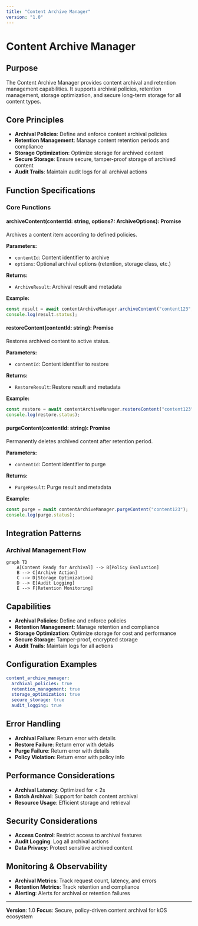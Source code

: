 ```yaml
---
title: "Content Archive Manager"
version: "1.0"
---
```


# **Content Archive Manager**

## **Purpose**

The Content Archive Manager provides content archival and retention management capabilities. It supports archival policies, retention management, storage optimization, and secure long-term storage for all content types.

## **Core Principles**

- **Archival Policies**: Define and enforce content archival policies
- **Retention Management**: Manage content retention periods and compliance
- **Storage Optimization**: Optimize storage for archived content
- **Secure Storage**: Ensure secure, tamper-proof storage of archived content
- **Audit Trails**: Maintain audit logs for all archival actions

## **Function Specifications**

### **Core Functions**

#### **archiveContent(contentId: string, options?: ArchiveOptions): Promise<ArchiveResult>**
Archives a content item according to defined policies.

**Parameters:**
- `contentId`: Content identifier to archive
- `options`: Optional archival options (retention, storage class, etc.)

**Returns:**
- `ArchiveResult`: Archival result and metadata

**Example:**
```typescript
const result = await contentArchiveManager.archiveContent("content123", { retention: "5y" });
console.log(result.status);
```

#### **restoreContent(contentId: string): Promise<RestoreResult>**
Restores archived content to active status.

**Parameters:**
- `contentId`: Content identifier to restore

**Returns:**
- `RestoreResult`: Restore result and metadata

**Example:**
```typescript
const restore = await contentArchiveManager.restoreContent("content123");
console.log(restore.status);
```

#### **purgeContent(contentId: string): Promise<PurgeResult>**
Permanently deletes archived content after retention period.

**Parameters:**
- `contentId`: Content identifier to purge

**Returns:**
- `PurgeResult`: Purge result and metadata

**Example:**
```typescript
const purge = await contentArchiveManager.purgeContent("content123");
console.log(purge.status);
```

## **Integration Patterns**

### **Archival Management Flow**
```mermaid
graph TD
    A[Content Ready for Archival] --> B[Policy Evaluation]
    B --> C[Archive Action]
    C --> D[Storage Optimization]
    D --> E[Audit Logging]
    E --> F[Retention Monitoring]
```

## **Capabilities**

- **Archival Policies**: Define and enforce policies
- **Retention Management**: Manage retention and compliance
- **Storage Optimization**: Optimize storage for cost and performance
- **Secure Storage**: Tamper-proof, encrypted storage
- **Audit Trails**: Maintain logs for all actions

## **Configuration Examples**

```yaml
content_archive_manager:
  archival_policies: true
  retention_management: true
  storage_optimization: true
  secure_storage: true
  audit_logging: true
```

## **Error Handling**

- **Archival Failure**: Return error with details
- **Restore Failure**: Return error with details
- **Purge Failure**: Return error with details
- **Policy Violation**: Return error with policy info

## **Performance Considerations**

- **Archival Latency**: Optimized for < 2s
- **Batch Archival**: Support for batch content archival
- **Resource Usage**: Efficient storage and retrieval

## **Security Considerations**

- **Access Control**: Restrict access to archival features
- **Audit Logging**: Log all archival actions
- **Data Privacy**: Protect sensitive archived content

## **Monitoring & Observability**

- **Archival Metrics**: Track request count, latency, and errors
- **Retention Metrics**: Track retention and compliance
- **Alerting**: Alerts for archival or retention failures

---

**Version**: 1.0
**Focus**: Secure, policy-driven content archival for kOS ecosystem 